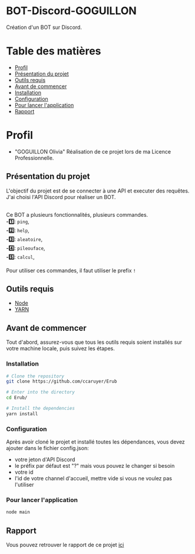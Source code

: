 # BOT-Discord-GOGUILLON

Création d'un BOT sur Discord.

# Table des matières

- [Profil](#profil)
- [Présentation du projet](#projet)
- [Outils requis](#tools)
- [Avant de commencer](#gettingStarted)
- [Installation ](#installation)
- [Configuration ](#configuration)
- [Pour lancer l'application](#starting)
- [Rapport](#rapport)

# <a name="profil"> Profil

- "GOGUILLON Olivia"
  Réalisation de ce projet lors de ma Licence Professionnelle.

## <a name="projet"> Présentation du projet

L'objectif du projet est de se connecter à une API et executer des requêtes.</br>
J'ai choisi l'API Discord pour réaliser un BOT.</br></br>

Ce BOT a plusieurs fonctionnalités, plusieurs commandes.</br>
**-1️⃣**: `ping`,</br>
**-2️⃣**: `help`,</br>
**-3️⃣**: `aleatoire`,</br>
**-4️⃣**: `pileouface`,</br>
**-5️⃣**: `calcul`,</br>

Pour utiliser ces commandes, il faut utiliser le prefix `!`</br>

## <a name="tools"> Outils requis

- [Node](https://nodejs.org/en/)
- [YARN](https://www.yarnpkg.com/)

## <a name="gettingStarted"> Avant de commencer

Tout d'abord, assurez-vous que tous les outils requis soient installés sur votre machine locale, puis suivez les étapes.

### <a name="installation"> Installation

```bash
# Clone the repository
git clone https://github.com/ccaruyer/Erub

# Enter into the directory
cd Erub/

# Install the dependencies
yarn install
```

### <a name="configuration"> Configuration

Après avoir cloné le projet et installé toutes les dépendances, vous devez ajouter dans le fichier config.json:

- votre jeton d'API Discord
- le préfix par défaut est "?" mais vous pouvez le changer si besoin
- votre id
- l'id de votre channel d'accueil, mettre vide si vous ne voulez pas l'utiliser

### <a name="starting"> Pour lancer l'application

```bash
node main
```

## <a name="rapport"> Rapport

Vous pouvez retrouver le rapport de ce projet [ici](https://drive.google.com/file/d/1GdIxuQQ62irVgNe16ZMV642FnGdDtApT/view?usp=sharing)
